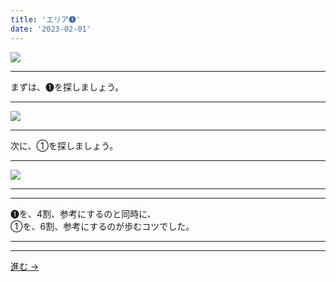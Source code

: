 ```yaml
---
title: 'エリア➊'
date: '2023-02-01'
---
```

![](/images/11.jpg)
***
まずは、➊を探しましょう。
***
![](/images/11_n.jpg)
***
次に、①を探しましょう。
***
![](/images/11__n.jpg)
***
***
➊を、4割、参考にするのと同時に、  
①を、6割、参考にするのが歩むコツでした。
***
***
[ 進む → ](/posts/22)
